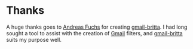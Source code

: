 Thanks
======
A huge thanks goes to [Andreas Fuchs][antifuchs] for creating
[gmail-britta][github]. I had long sought a tool to assist with the creation
of [Gmail][gmail] filters, and [gmail-britta][github] suits my purpose well.


[antifuchs]: <https://github.com/antifuchs>
[github]: <https://github.com/antifuchs/gmail-britta>
[gmail]: <https://mail.google.com>
